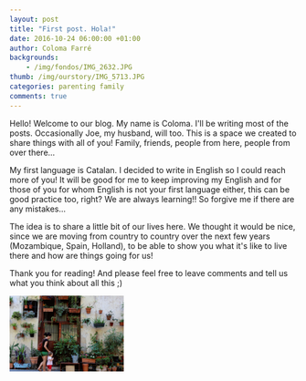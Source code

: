 ```yaml
---
layout: post
title: "First post. Hola!"
date: 2016-10-24 06:00:00 +01:00
author: Coloma Farré
backgrounds:
    - /img/fondos/IMG_2632.JPG
thumb: /img/ourstory/IMG_5713.JPG
categories: parenting family
comments: true
---
```


Hello! Welcome to our blog. My name is Coloma. I'll be writing most of the posts. Occasionally Joe, my husband, will too. This is a space we created to share things with all of you! Family, friends, people from here, people from over there...

My first language is Catalan. I decided to write in English so I could reach more of you! It will be good for me to keep improving my English and for those of you for whom English is not your first language either, this can be good practice too, right? We are always learning!! So forgive me if there are any mistakes...

The idea is to share a little bit of our lives here. We thought it would be nice, since we are moving from country to country over the next few years (Mozambique, Spain, Holland), to be able to show you what it's like to live there and how are things going for us!

Thank you for reading! And please feel free to leave comments and tell us what you think about all this ;)

<a href="/img/IMG_4652-ANIMATION.gif"> <img border="0" alt="Caption goes here" src = "/img/IMG_4652-ANIMATION.gif" width = "200"></a>
